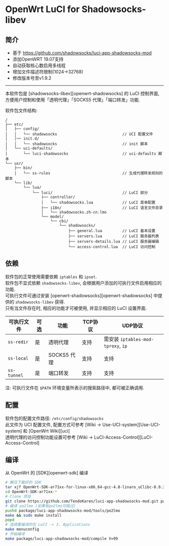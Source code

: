 OpenWrt LuCI for Shadowsocks-libev
===

简介
---

- 基于 https://github.com/shadowsocks/luci-app-shadowsocks-mod 
- 添加OpenWRT 19.07支持
- 自动获取核心数启用多线程
- 增加文件描述符限制(1024->32768)
- 修改版本号至v1.9.2

---

本软件包是 [shadowsocks-libev][openwrt-shadowsocks] 的 LuCI 控制界面,
方便用户控制和使用「透明代理」「SOCKS5 代理」「端口转发」功能.  

软件包文件结构:
```
/
├── etc/
│   ├── config/
│   │   └── shadowsocks                             // UCI 配置文件
│   │── init.d/
│   │   └── shadowsocks                             // init 脚本
│   └── uci-defaults/
│       └── luci-shadowsocks                        // uci-defaults 脚本
└── usr/
    ├── bin/
    │   └── ss-rules                                // 生成代理转发规则的脚本
    └── lib/
        └── lua/
            └── luci/                               // LuCI 部分
                ├── controller/
                │   └── shadowsocks.lua             // LuCI 菜单配置
                ├── i18n/                           // LuCI 语言文件目录
                │   └── shadowsocks.zh-cn.lmo
                └── model/
                    └── cbi/
                        └── shadowsocks/
                            ├── general.lua         // LuCI 基本设置
                            ├── servers.lua         // LuCI 服务器列表
                            ├── servers-details.lua // LuCI 服务器编辑
                            └── access-control.lua  // LuCI 访问控制
```

依赖
---

软件包的正常使用需要依赖 `iptables` 和 `ipset`.  
软件包不显式依赖 `shadowsocks-libev`, 会根据用户添加的可执行文件启用相应的功能.  
可执行文件可通过安装 [openwrt-shadowsocks][openwrt-shadowsocks] 中提供的 `shadowsocks-libev` 获得.  
只有当文件存在时, 相应的功能才可被使用, 并显示相应的 LuCI 设置界面.  

 可执行文件  | 可选 | 功能        | TCP协议 | UDP协议 
 ------------|------|-------------|---------|-----------------------------------
 `ss-redir`  | 是   | 透明代理    | 支持    | 需安装 `iptables-mod-tproxy`, `ip`
 `ss-local`  | 是   | SOCKS5 代理 | 支持    | 支持
 `ss-tunnel` | 是   | 端口转发    | 支持    | 支持

注: 可执行文件在 `$PATH` 环境变量所表示的搜索路径中, 都可被正确调用.

配置
---

软件包的配置文件路径: `/etc/config/shadowsocks`  
此文件为 UCI 配置文件, 配置方式可参考 [Wiki -> Use-UCI-system][Use-UCI-system] 和 [OpenWrt Wiki][uci]  
透明代理的访问控制功能设置可参考 [Wiki -> LuCI-Access-Control][LuCI-Access-Control]  

编译
---

从 OpenWrt 的 [SDK][openwrt-sdk] 编译  
```bash
# 解压下载好的 SDK
tar xjf OpenWrt-SDK-ar71xx-for-linux-x86_64-gcc-4.8-linaro_uClibc-0.9.33.2.tar.bz2
cd OpenWrt-SDK-ar71xx-*
# Clone 项目
git clone https://github.com/TendoKaren/luci-app-shadowsocks-mod.git package/luci-app-shadowsocks-mod
# 编译 po2lmo (如果有po2lmo可跳过)
pushd package/luci-app-shadowsocks-mod/tools/po2lmo
make && sudo make install
popd
# 选择要编译的包 LuCI -> 3. Applications
make menuconfig
# 开始编译
make package/luci-app-shadowsocks-mod/compile V=99
```
